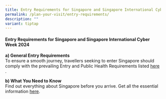 ```yaml
---
title: Entry Requirements for Singapore and Singapore International Cyber Week 2024
permalink: /plan-your-visit/entry-requirements/
description: ""
variant: tiptap
---
```

<h4><strong>Entry Requirements for Singapore and Singapore International Cyber Week 2024</strong></h4>
<p><strong>a) General Entry Requirements</strong>
<br>To ensure a smooth journey, travellers seeking to enter Singapore should
comply with the prevailing Entry and Public Health Requirements listed
<a href="https://www.ica.gov.sg/enter-transit-depart/entering-singapore" class="Hyperlink SCXW54181323 BCX0" rel="noreferrer noopener" target="_blank"><u>here</u>
</a>. </p>
<p><strong>b) What You Need to Know</strong>
<br>Find out everything about Singapore before you arrive. Get all the essential
information&nbsp;<a href="https://www.visitsingapore.com/travel-guide-tips/travel-requirements/" class="Hyperlink SCXW164315338 BCX0" rel="noreferrer noopener" target="_blank"><u>here</u></a>.</p>